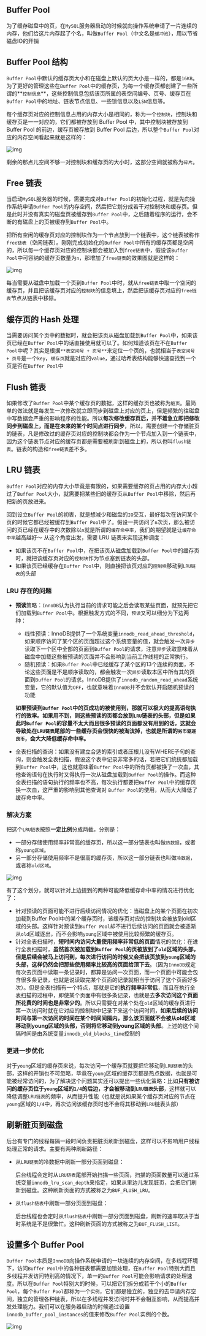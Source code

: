 ## Buffer Pool

​		为了缓存磁盘中的页，在`MySQL`服务器启动的时候就向操作系统申请了一片连续的内存，他们给这片内存起了个名，叫做`Buffer Pool`（中文名是`缓冲池`），用以节省 磁盘IO的开销

## Buffer Pool 结构

​		`Buffer Pool`中默认的缓存页大小和在磁盘上默认的页大小是一样的，都是`16KB`。为了更好的管理这些在`Buffer Pool`中的缓存页，为每一个缓存页都创建了一些所谓的**`控制信息`**，这些控制信息包括该页所属的表空间编号、页号、缓存页在`Buffer Pool`中的地址、链表节点信息、一些锁信息以及`LSN`信息等。

​		每个缓存页对应的控制信息占用的内存大小是相同的，称为一个`控制块`，控制块和缓存页是一一对应的，它们都被存放到 Buffer Pool 中，其中控制块被存放到 Buffer Pool 的前边，缓存页被存放到 Buffer Pool 后边，所以整个`Buffer Pool`对应的内存空间看起来就是这样的：

![img](InnoDB的BufferPool.assets/1693e86e2b9d6dd1.png)

​		剩余的那点儿空间不够一对控制块和缓存页的大小时，这部分空间就被称为`碎片`。

## Free 链表

​		当启动`MySQL`服务器的时候，需要完成对`Buffer Pool`的初始化过程，就是先向操作系统申请`Buffer Pool`的内存空间，然后把它划分成若干对控制块和缓存页。但是此时并没有真实的磁盘页被缓存到`Buffer Pool`中，之后随着程序的运行，会不断的有磁盘上的页被缓存到`Buffer Pool`中。

​		把所有空闲的缓存页对应的控制块作为一个节点放到一个链表中，这个链表被称作`free链表`（空闲链表）。刚刚完成初始化的`Buffer Pool`中所有的缓存页都是空闲的，所以每一个缓存页对应的控制块都会被加入到`free链表`中，假设该`Buffer Pool`中可容纳的缓存页数量为`n`，那增加了`free链表`的效果图就是这样的：

![img](InnoDB的BufferPool.assets/1693e86e300173c1.png)

​		每当需要从磁盘中加载一个页到`Buffer Pool`中时，就从`free链表`中取一个空闲的缓存页，并且把该缓存页对应的`控制块`的信息填上，然后把该缓存页对应的`free链表`节点从链表中移除。

## 缓存页的 Hash 处理

​		当需要访问某个页中的数据时，就会把该页从磁盘加载到`Buffer Pool`中，如果该页已经在`Buffer Pool`中的话直接使用就可以了。如何知道该页在不在`Buffer Pool`中呢？其实是根据`**表空间号 + 页号**`来定位一个页的，也就相当于`表空间号 + 页号`是一个`key`，`缓存页`就是对应的`value`，通过哈希表结构能够快速查找到一个页是否在`Buffer Pool`中

## Flush 链表

​		如果修改了`Buffer Pool`中某个缓存页的数据，这样的缓存页也被称为`脏页`。最简单的做法就是每发生一次修改就立即同步到磁盘上对应的页上，但是频繁的往磁盘中写数据会严重的影响程序的性能。所以**每次修改缓存页后，并不着急立即把修改同步到磁盘上，而是在未来的某个时间点进行同步**，所以，需要创建一个存储脏页的链表，凡是修改过的缓存页对应的控制块都会作为一个节点加入到一个链表中，因为这个链表节点对应的缓存页都是需要被刷新到磁盘上的，所以也叫`flush链表`。链表的构造和`free链表`差不多。

## LRU 链表

​		`Buffer Pool`对应的内存大小毕竟是有限的，如果需要缓存的页占用的内存大小超过了`Buffer Pool`大小，就需要把某些旧的缓存页从`Buffer Pool`中移除，然后再把新的页放进来。

​		回到设立`Buffer Pool`的初衷，就是想减少和磁盘的`IO`交互，最好每次在访问某个页的时候它都已经被缓存到`Buffer Pool`中了。假设一共访问了`n`次页，那么被访问的页已经在缓存中的次数除以`n`就是所谓的`缓存命中率`，我们的期望就是让`缓存命中率`越高越好～ 从这个角度出发，需要 LRU 链表来实现这种调度：

- 如果该页不在`Buffer Pool`中，在把该页从磁盘加载到`Buffer Pool`中的缓存页时，就把该缓存页对应的`控制块`作为节点塞到链表的头部。
- 如果该页已经缓存在`Buffer Pool`中，则直接把该页对应的`控制块`移动到`LRU链表`的头部

### LRU 存在的问题

- **预读**策略：`InnoDB`认为执行当前的请求可能之后会读取某些页面，就预先把它们加载到`Buffer Pool`中。根据触发方式的不同，`预读`又可以细分为下边两种：

  - 线性预读：InnoDB提供了一个系统变量`innodb_read_ahead_threshold`，如果顺序访问了某个区的页面超过这个系统变量的值，就会触发一次`异步`读取下一个区中全部的页面到`Buffer Pool`的请求，注意`异步`读取意味着从磁盘中加载这些被预读的页面并不会影响到当前工作线程的正常执行。
  - 随机预读：如果`Buffer Pool`中已经缓存了某个区的13个连续的页面，不论这些页面是不是顺序读取的，都会触发一次`异步`读取本区中所有其的页面到`Buffer Pool`的请求。InnoDB提供了`innodb_random_read_ahead`系统变量，它的默认值为`OFF`，也就意味着`InnoDB`并不会默认开启随机预读的功能

  **如果预读到`Buffer Pool`中的页成功的被使用到，那就可以极大的提高语句执行的效率。如果用不到，则这些预读的页都会放到`LRU`链表的头部，但是如果此时`Buffer Pool`的容量不太大而且很多预读的页面都没有用到的话，这就会导致处在`LRU链表`尾部的一些缓存页会很快的被淘汰掉，也就是所谓的`劣币驱逐良币`，会大大降低缓存命中率。**

- 全表扫描的查询：如果没有建立合适的索引或者压根儿没有WHERE子句的查询，则会触发全表扫描，假设这个表中记录非常多的话，若把它们统统都加载到`Buffer Pool`中，这也就意味着`Buffer Pool`中的所有页都被换了一次血，其他查询语句在执行时又得执行一次从磁盘加载到`Buffer Pool`的操作。而这种全表扫描的语句执行的频率也不高，每次执行都要把`Buffer Pool`中的缓存页换一次血，这严重的影响到其他查询对 `Buffer Pool`的使用，从而大大降低了缓存命中率。

### 解决方案

把这个`LRU链表`按照**一定比例**分成两截，分别是：

- 一部分存储使用频率非常高的缓存页，所以这一部分链表也叫做`热数据`，或者称`young区域`。
- 另一部分存储使用频率不是很高的缓存页，所以这一部分链表也叫做`冷数据`，或者称`old区域`。

![img](InnoDB的BufferPool.assets/1693e86e2a3fffa3.png)

有了这个划分，就可以针对上边提到的两种可能降低缓存命中率的情况进行优化了：

- 针对预读的页面可能不进行后续访问情况的优化：当磁盘上的某个页面在初次加载到Buffer Pool中的某个缓存页时，该缓存页对应的控制块会被放到old区域的头部。这样针对预读到`Buffer Pool`却不进行后续访问的页面就会被逐渐从`old`区域逐出，而不会影响`young`区域中被使用比较频繁的缓存页。
- 针对全表扫描时，**短时间内访问大量使用频率非常低的页面**情况的优化：在进行全表扫描时，**虽然首次被加载到`Buffer Pool`的页被放到了`old`区域的头部，但是后续会被马上访问到，每次进行访问的时候又会把该页放到`young`区域的头部，这样仍然会把那些使用频率比较高的页面给顶下去**。（因为`InnoDB`规定每次去页面中读取一条记录时，都算是访问一次页面，而一个页面中可能会包含很多条记录，也就是说读取完某个页面的记录就相当于访问了这个页面好多次）。但是全表扫描有一个特点，那就是它的**执行频率非常低**，而且在执行全表扫描的过程中，即使某个页面中有很多条记录，也就是去**多次访问这个页面所花费的时间也是非常少的**。所以只需要在对某个处在`old`区域的缓存页进行第一次访问时就在它对应的控制块中记录下来这个访问时间，**如果后续的访问时间与第一次访问的时间在某个时间间隔内，那么该页面就不会被从old区域移动到young区域的头部，否则将它移动到young区域的头部**。上述的这个间隔时间是由系统变量`innodb_old_blocks_time`控制的

### 更进一步优化

​		对于`young`区域的缓存页来说，每次访问一个缓存页就要把它移动到`LRU链表`的头部，这样的开销也不可忽略，毕竟在`young`区域的缓存页都是热点数据，也就是可能被经常访问的，为了解决这个问题其实还可以提出一些优化策略：比如**只有被访问的缓存页位于`young`区域的`1/4`的后边，才会被移动到`LRU链表`头部**，这样就可以降低调整`LRU链表`的频率，从而提升性能（也就是说如果某个缓存页对应的节点在`young`区域的`1/4`中，再次访问该缓存页时也不会将其移动到`LRU`链表头部）

## 刷新脏页到磁盘

后台有专门的线程每隔一段时间负责把脏页刷新到磁盘，这样可以不影响用户线程处理正常的请求。主要有两种刷新路径：

- 从`LRU链表`的冷数据中刷新一部分页面到磁盘：

  后台线程会定时从`LRU链表`尾部开始扫描一些页面，扫描的页面数量可以通过系统变量`innodb_lru_scan_depth`来指定，如果从里边儿发现脏页，会把它们刷新到磁盘。这种刷新页面的方式被称之为`BUF_FLUSH_LRU`。

- 从`flush链表`中刷新一部分页面到磁盘：

  后台线程也会定时从`flush链表`中刷新一部分页面到磁盘，刷新的速率取决于当时系统是不是很繁忙。这种刷新页面的方式被称之为`BUF_FLUSH_LIST`。

## 设置多个 Buffer Pool

​		`Buffer Pool`本质是`InnoDB`向操作系统申请的一块连续的内存空间，在多线程环境下，访问`Buffer Pool`中的各种链表都需要加锁处理，在`Buffer Pool`特别大而且多线程并发访问特别高的情况下，单一的`Buffer Pool`可能会影响请求的处理速度。所以在`Buffer Pool`特别大的时候，可以把它们拆分成若干个小的`Buffer Pool`，每个`Buffer Pool`都称为一个`实例`，它们都是独立的，独立的去申请内存空间，独立的管理各种链表，所以在多线程并发访问时并不会相互影响，从而提高并发处理能力。我们可以在服务器启动的时候通过设置`innodb_buffer_pool_instances`的值来修改`Buffer Pool`实例的个数。

![img](InnoDB的BufferPool.assets/1693e86e2abd79c1.png)

